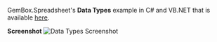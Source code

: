 GemBox.Spreadsheet's **Data Types** example in C# and VB.NET that is available [here](https://www.gemboxsoftware.com/spreadsheet/examples/excel-cell-data-types/201).

**Screenshot**
![Data Types Screenshot](https://www.gemboxsoftware.com/Spreadsheet/Examples/Content/BasicFeatures/DataTypes/DataTypes.png)